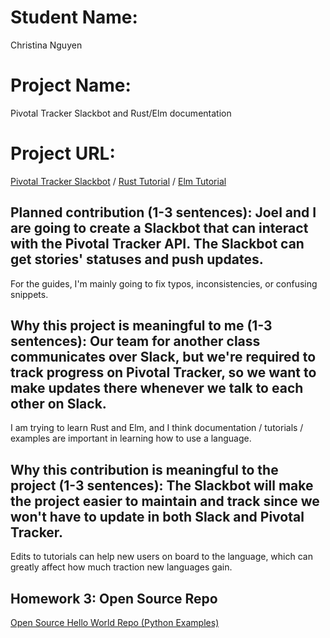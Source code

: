 
# Student Name:

Christina Nguyen
# Project Name:

Pivotal Tracker Slackbot and Rust/Elm documentation
# Project URL:

[Pivotal Tracker Slackbot](https://github.com/joelhmarquez/pivotaltracker-slackbot) / [Rust Tutorial](https://github.com/rust-lang/book) / [Elm Tutorial](https://github.com/evancz/guide.elm-lang.org)

## Planned contribution (1-3 sentences): Joel and I are going to create a Slackbot that can interact with the Pivotal Tracker API. The Slackbot can get stories' statuses and push updates.

For the guides, I'm mainly going to fix typos, inconsistencies, or confusing snippets.

## Why this project is meaningful to me (1-3 sentences): Our team for another class communicates over Slack, but we're required to track progress on Pivotal Tracker, so we want to make updates there whenever we talk to each other on Slack.

I am trying to learn Rust and Elm, and I think documentation / tutorials / examples are important in learning how to use a language.

## Why this contribution is meaningful to the project (1-3 sentences): The Slackbot will make the project easier to maintain and track since we won't have to update in both Slack and Pivotal Tracker. 

Edits to tutorials can help new users on board to the language, which can greatly affect how much traction new languages gain.

## Homework 3: Open Source Repo

[Open Source Hello World Repo (Python Examples)](https://github.com/cnguyen83/Open-Source-Hello-World)